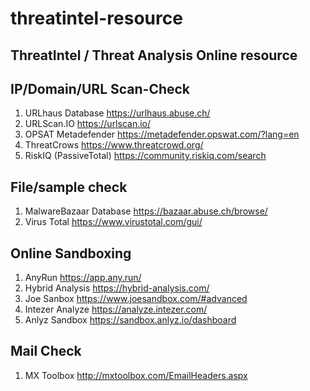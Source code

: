 # threatintel-resource
## ThreatIntel / Threat Analysis Online resource

## IP/Domain/URL Scan-Check
1. URLhaus Database https://urlhaus.abuse.ch/
2. URLScan.IO https://urlscan.io/
3. OPSAT Metadefender https://metadefender.opswat.com/?lang=en
4. ThreatCrows https://www.threatcrowd.org/
5. RiskIQ (PassiveTotal) https://community.riskiq.com/search

## File/sample check
1. MalwareBazaar Database https://bazaar.abuse.ch/browse/ 
2. Virus Total https://www.virustotal.com/gui/

## Online Sandboxing
1. AnyRun https://app.any.run/
2. Hybrid Analysis https://hybrid-analysis.com/
3. Joe Sanbox https://www.joesandbox.com/#advanced
4. Intezer Analyze https://analyze.intezer.com/
5. Anlyz Sandbox https://sandbox.anlyz.io/dashboard

## Mail Check
1. MX Toolbox http://mxtoolbox.com/EmailHeaders.aspx 
